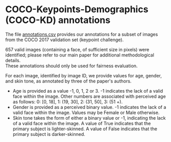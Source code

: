 # COCO-Keypoints-Demographics (COCO-KD) annotations

The file [annotations.csv](annotations.csv) provides our annotations for a subset of images from the COCO 2017 validation set (keypoint challenge).

657 valid images (containing a face, of sufficient size in pixels) were identified; please refer to our main paper for additional methodological details.  
These annotations should only be used for fairness evaluation.

For each image, identified by image ID, we provide values for age, gender, and skin tone, as annotated by three of the paper's authors. 

- Age is provided as a value -1, 0, 1, 2 or 3. -1 indicates the lack of a valid face within the image. Other numbers are associated with perceived age as follows: 0: [0, 18], 1: (19, 30], 2: (31, 50], 3: (51 +). 
- Gender is provided as a perceived binary value. -1 indicates the lack of a valid face within the image. Values may be Female or Male otherwise. 
- Skin tone takes the form of either a binary value or -1, indicating the lack of a valid face within the image. A value of True indicates that the primary subject is lighter-skinned. A value of False indicates that the primary subject is darker-skinned.


